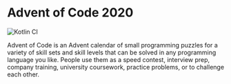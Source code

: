 # Advent of Code 2020

![Kotlin CI](https://github.com/fialhorenato/AdventOfCode2020/workflows/Kotlin%20CI/badge.svg?branch=main)

Advent of Code is an Advent calendar of small programming puzzles for a variety of skill sets and skill levels that can be solved in any programming language you like. People use them as a speed contest, interview prep, company training, university coursework, practice problems, or to challenge each other.